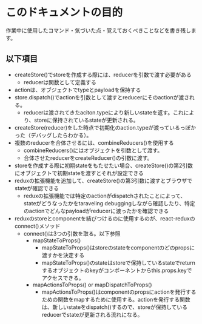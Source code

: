 # このドキュメントの目的
作業中に使用したコマンド・気づいた点・覚えておくべきことなどを書き残します。

## 以下項目
- createStore()でstoreを作成する際には、reducerを引数で渡す必要がある
  - reducerは関数として定義する
- actionは、オブジェクトでtypeとpayloadを保持する
- store.dispatch()でactionを引数として渡すとreducerにそのactionが渡される。
  - reducerは渡されてきたaciton.typeにより新しいstateを返す。これにより、storeに保持されているstateが更新される。
- createStore(reducer)をした時点で初期化のaction.typeが渡っているっぽかった（デバッグしたらわかる）。
- 複数のreducerを合体させるには、combineReducers()を使用する
  - combineReducers()にはオブジェクトを引数として渡す。
  - 合体させたreducerをcreateReducer()の引数に渡す。
- storeを作成する際に初期stateをもたせたい場合、createStore()の第2引数にオブジェクトで初期stateを渡すとそれが設定できる
- reduxの拡張機能を追加して、createStore()の第3引数に渡すとブラウザでstateが確認できる
  - reduxの拡張機能では特定のactionがdispatchされたことによって、stateがどうなったかをtaraveling debuggingしながら確認したり、特定のactionでどんなpayloadがreducerに渡ったかを確認できる
- reduxのstoreとcomponentを結びつけるのに使用するのが、react-reduxのconnect()メソッド
  - connect()は3つの引数を取る。以下参照
    - mapStateToProps()
      - mapStateToProps()はstoreのstateをcomponentのどのpropsに渡すかを決定する
      - mapStateToProps()のstateはstoreで保持しているstateでreturnするオブジェクトのkeyがコンポーネントからthis.props.keyでアクセスできる。
    - mapActionsToProps() or mapDispatchToProps()
      - mapActionsToProps()はcomponentのpropsにactionを発行するための関数をmapするために使用する。actionを発行する関数は、新しいstateをdispatch()するので、storeが保持しているreducerでstateが更新される流れになる。